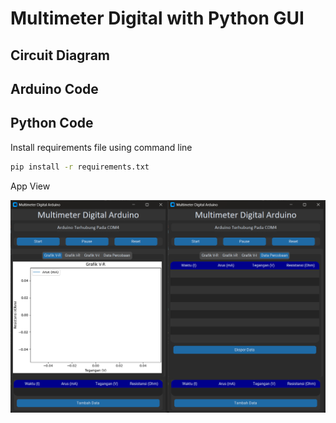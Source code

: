 # Multimeter Digital with Python GUI

## Circuit Diagram

## Arduino Code

## Python Code

Install requirements file using command line
```bash
pip install -r requirements.txt
```

App View

![Plot Tab](https://github.com/FillahAlamsyah/Multimeter-Digital/blob/main/images/app_view.png)

<!-- ![Data Tab](https://github.com/FillahAlamsyah/Multimeter-Digital/blob/main/images/data_view.png) -->
